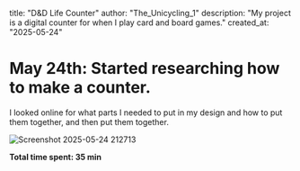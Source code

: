 title: "D&D Life Counter"
author: "The_Unicycling_1"
description: "My project is a digital counter for when I play card and board games."
created_at: "2025-05-24"
# May 24th: Started researching how to make a counter.
I looked online for what parts I needed to put in my design and how to put them together, and then put them together.

![Screenshot 2025-05-24 212713](https://github.com/user-attachments/assets/bea6e012-b8b9-4263-9915-2085a7e1dedf)




**Total time spent: 35 min**
